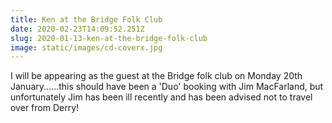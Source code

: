 ```yaml
---
title: Ken at the Bridge Folk Club
date: 2020-02-23T14:09:52.251Z
slug: 2020-01-13-ken-at-the-bridge-folk-club
image: static/images/cd-coverx.jpg
---
```


I will be appearing as the guest at the Bridge folk club on Monday 20th January......this should have been a 'Duo' booking with Jim MacFarland, but unfortunately Jim has been ill recently and has been advised not to travel over from Derry!
